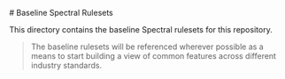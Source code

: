 # Baseline Spectral Rulesets

This directory contains the baseline Spectral rulesets for this repository.

> The baseline rulesets will be referenced wherever possible as a means to start building a view of common features across different industry standards.
